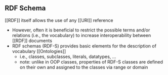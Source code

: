 ## RDF Schema
[[RDF]] itself allows the use of any [[URI]] reference 
- However, often it is beneficial to restrict the possible terms and/or relations (i.e., the vocabulary) to increase interoperability between [[RDF]] documents 
- RDF schemas (RDF-S) provides basic elements for the description of vocabulary [[Ontologies]]
	- i.e., classes, subclasses, literals, datatypes, … 
	- note: unlike in OOP classes, properties of RDF-S classes are defined on their own and assigned to the classes via range or domain